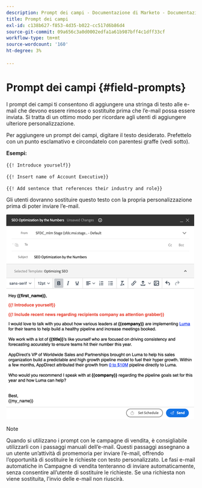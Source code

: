 ```yaml
---
description: Prompt dei campi - Documentazione di Marketo - Documentazione del prodotto
title: Prompt dei campi
exl-id: c138b627-f853-4d35-b022-cc517d6b86d4
source-git-commit: 09a656c3a0d0002edfa1a61b987bff4c1dff33cf
workflow-type: tm+mt
source-wordcount: '160'
ht-degree: 3%

---
```


# Prompt dei campi {#field-prompts}

I prompt dei campi ti consentono di aggiungere una stringa di testo alle e-mail che devono essere rimosse o sostituite prima che l’e-mail possa essere inviata. Si tratta di un ottimo modo per ricordare agli utenti di aggiungere ulteriore personalizzazione.

Per aggiungere un prompt dei campi, digitare il testo desiderato. Prefettelo con un punto esclamativo e circondatelo con parentesi graffe (vedi sotto).

**Esempi:**

`{{! Introduce yourself}}`

`{{! Insert name of Account Executive}}`

`{{! Add sentence that references their industry and role}}`

<p>Gli utenti dovranno sostituire questo testo con la propria personalizzazione prima di poter inviare l’e-mail.

![](assets/field-prompts-1.png)

>[!NOTE]
>
>Quando si utilizzano i prompt con le campagne di vendita, è consigliabile utilizzarli con i passaggi manuali dell’e-mail. Questi passaggi assegnano a un utente un’attività di promemoria per inviare l’e-mail, offrendo l’opportunità di sostituire le richieste con testo personalizzato. Le fasi e-mail automatiche in Campagne di vendita tenteranno di inviare automaticamente, senza consentire all’utente di sostituire le richieste. Se una richiesta non viene sostituita, l’invio delle e-mail non riuscirà.
